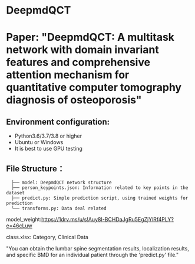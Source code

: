 # DeepmdQCT
# Paper: "DeepmdQCT: A multitask network with domain invariant features and comprehensive attention mechanism for quantitative computer tomography diagnosis of osteoporosis"

## Environment configuration:
* Python3.6/3.7/3.8 or higher
* Ubuntu or Windows
* It is best to use GPU testing

## File Structure：
```
  ├── model: DeepmdQCT network structure
  ├── person_keypoints.json: Information related to key points in the dataset
  ├── predict.py: Simple prediction script, using trained weights for prediction
  └── transforms.py: Data deal related
```
model_weight:https://1drv.ms/u/s!Auy8I-BCHDaJgRu5EgZjYlRf4PLY?e=46cLuw

class.xlsx: Category, Clinical Data

"You can obtain the lumbar spine segmentation results, localization results, and specific BMD for an individual patient through the 'predict.py' file."














